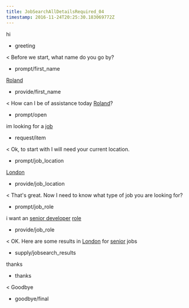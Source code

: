 ```yaml
---
title: JobSearchAllDetailsRequired_04
timestamp: 2016-11-24T20:25:30.183069772Z
---
```


hi
* greeting

< Before we start, what name do you go by?
* prompt/first_name

[Roland](first_name)
* provide/first_name

< How can I be of assistance today [Roland](first_name)?
* prompt/open

im looking for a [job](item_type)
* request/item

< Ok, to start with I will need your current location.
* prompt/job_location

[London](location)
* provide/job_location

< That's great. Now I need to know what type of job you are looking for?
* prompt/job_role

i want an [senior developer](jobrole) [role](item_type)
* provide/job_role

< OK. Here are some results in [London](location) for [senior](jobrole) jobs
* supply/jobsearch_results

thanks
* thanks

< Goodbye
* goodbye/final
